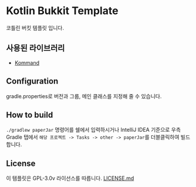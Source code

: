 # Kotlin Bukkit Template
코틀린 버킷 템플릿 입니다.

## 사용된 라이브러리
- [Kommand](https://github.com/monun/kommand)

## Configuration
gradle.properties로 버전과 그룹, 메인 클래스를 지정해 줄 수 있습니다.

## How to build
`./gradlew paperJar` 명령어를 쉘에서 입력하시거나 IntelliJ IDEA 기준으로 우측 Gradle 탭에서 `해당 프로젝트 -> Tasks -> other -> paperJar`를 더블클릭하여 빌드합니다.

## License
이 템플릿은 GPL-3.0v 라이선스를 따릅니다. [LICENSE.md](https://github.com/devproje/kotlin-bukkit-template/blob/master/LICENSE)

